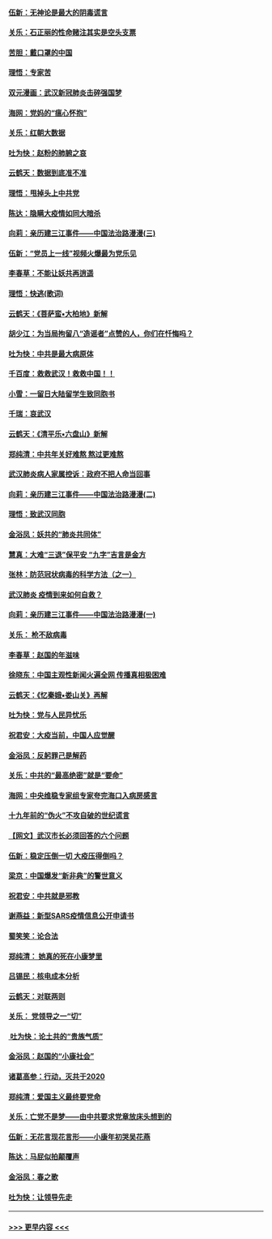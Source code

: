 #### [伍新：无神论是最大的阴毒谎言](../pages/nsc993/n11846129.md?t=02060022) 
#### [关乐：石正丽的性命赌注其实是空头支票](../pages/nsc993/n11846109.md?t=02060022) 
#### [苦胆：戴口罩的中国](../pages/nsc993/n11845576.md?t=02060022) 
#### [理悟：专家苦](../pages/nsc993/n11845564.md?t=02060022) 
#### [双元漫画：武汉新冠肺炎击碎强国梦](../pages/nsc993/n11843320.md?t=02060022) 
#### [海网：党妈的“瘟心怀抱”](../pages/nsc993/n11840740.md?t=02060022) 
#### [关乐：红朝大数据](../pages/nsc993/n11840675.md?t=02060022) 
#### [吐为快：赵粉的肺腑之哀](../pages/nsc993/n11840618.md?t=02060022) 
#### [云鹤天：数据到底准不准](../pages/nsc993/n11840325.md?t=02060022) 
#### [理悟：甩掉头上中共党](../pages/nsc993/n11838826.md?t=02060022) 
#### [陈达：隐瞒大疫情如同大暗杀](../pages/nsc993/n11838771.md?t=02060022) 
#### [向莉：亲历建三江事件——中国法治路漫漫(三)](../pages/nsc993/n11831825.md?t=02060022) 
#### [伍新：“党员上一线”视频火爆最为党乐见](../pages/nsc993/n11838200.md?t=02060022) 
#### [李春草：不能让妖共再逍遥](../pages/nsc993/n11838102.md?t=02060022) 
#### [理悟：快逃(歌词)](../pages/nsc993/n11838083.md?t=02060022) 
#### [云鹤天：《菩萨蛮▪大柏地》新解](../pages/nsc993/n11838059.md?t=02060022) 
#### [胡少江：为当局拘留八“造谣者”点赞的人，你们在忏悔吗？](../pages/nsc993/n11836801.md?t=02060022) 
#### [吐为快：中共是最大病原体](../pages/nsc993/n11836748.md?t=02060022) 
#### [千百度：救救武汉！救救中国！！](../pages/nsc993/n11836145.md?t=02060022) 
#### [小雪：一留日大陆留学生致同胞书](../pages/nsc993/n11834624.md?t=02060022) 
#### [千瑞：哀武汉](../pages/nsc993/n11833647.md?t=02060022) 
#### [云鹤天：《清平乐▪六盘山》新解](../pages/nsc993/n11833611.md?t=02060022) 
#### [郑纯清：中共年关好难熬 熬过更难熬](../pages/nsc993/n11833489.md?t=02060022) 
#### [武汉肺炎病人家属控诉：政府不把人命当回事](../pages/nsc993/n11833205.md?t=02060022) 
#### [向莉：亲历建三江事件——中国法治路漫漫(二)](../pages/nsc993/n11829102.md?t=02060022) 
#### [理悟：致武汉同胞](../pages/nsc993/n11831522.md?t=02060022) 
#### [金浴凤：妖共的“肺炎共同体”](../pages/nsc993/n11829448.md?t=02060022) 
#### [慧真：大难“三退”保平安 “九字”吉言是金方](../pages/nsc993/n11829501.md?t=02060022) 
#### [张林：防范冠状病毒的科学方法（之一）](../pages/nsc993/n11828618.md?t=02060022) 
#### [武汉肺炎 疫情到来如何自救？](../pages/nsc993/n11827632.md?t=02060022) 
#### [向莉：亲历建三江事件——中国法治路漫漫(一)](../pages/nsc993/n11827190.md?t=02060022) 
#### [关乐： 枪不敌病毒](../pages/nsc993/n11826746.md?t=02060022) 
#### [李春草：赵国的年滋味](../pages/nsc993/n11826321.md?t=02060022) 
#### [徐晓东：中国主观性新闻火遍全网 传播真相极困难](../pages/nsc993/n11826508.md?t=02060022) 
#### [云鹤天：《忆秦娥▪娄山关》再解](../pages/nsc993/n11824682.md?t=02060022) 
#### [吐为快：党与人民异忧乐](../pages/nsc993/n11824660.md?t=02060022) 
#### [祝君安：大疫当前，中国人应觉醒](../pages/nsc993/n11821946.md?t=02060022) 
#### [金浴凤：反躬罪己是解药](../pages/nsc993/n11820280.md?t=02060022) 
#### [关乐：中共的“最高绝密”就是“要命”](../pages/nsc993/n11816946.md?t=02060022) 
#### [海网：中央维稳专家组专家夸完海口入病房感言](../pages/nsc993/n11815138.md?t=02060022) 
#### [十九年前的“伪火”不攻自破的世纪谎言](../pages/nsc993/n11813238.md?t=02060022) 
#### [【网文】武汉市长必须回答的六个问题](../pages/nsc993/n11813848.md?t=02060022) 
#### [伍新：稳定压倒一切 大疫压得倒吗？](../pages/nsc993/n11812634.md?t=02060022) 
#### [梁京：中国爆发“新非典”的警世意义](../pages/nsc993/n11812554.md?t=02060022) 
#### [祝君安：中共就是邪教](../pages/nsc993/n11812431.md?t=02060022) 
#### [谢燕益：新型SARS疫情信息公开申请书](../pages/nsc993/n11808840.md?t=02060022) 
#### [蜀笑笑：论合法](../pages/nsc993/n11808064.md?t=02060022) 
#### [郑纯清： 她真的死在小康梦里](../pages/nsc993/n11806623.md?t=02060022) 
#### [吕锡民：核电成本分析](../pages/nsc993/n11806284.md?t=02060022) 
#### [云鹤天：对联两则](../pages/nsc993/n11805957.md?t=02060022) 
#### [关乐： 党领导之一“切”](../pages/nsc993/n11804505.md?t=02060022) 
#### [ 吐为快：论土共的“贵族气质”](../pages/nsc993/n11804490.md?t=02060022) 
#### [金浴凤：赵国的“小康社会”](../pages/nsc993/n11804452.md?t=02060022) 
#### [诸葛高参：行动，灭共于2020](../pages/nsc993/n11804120.md?t=02060022) 
#### [郑纯清：爱国主义最终要党命](../pages/nsc993/n11802197.md?t=02060022) 
#### [关乐：亡党不是梦——由中共要求党章放床头想到的](../pages/nsc993/n11802156.md?t=02060022) 
#### [伍新：无花言现花言形——小康年初哭吴花燕](../pages/nsc993/n11800044.md?t=02060022) 
#### [陈达：马屁似拍颠覆声](../pages/nsc993/n11800010.md?t=02060022) 
#### [金浴凤：春之歌](../pages/nsc993/n11797687.md?t=02060022) 
#### [吐为快：让领导先走](../pages/nsc993/n11797512.md?t=02060022) 

----
#### [ >>> 更早内容 <<< ](../indexes/nsc993-earlier.md)
